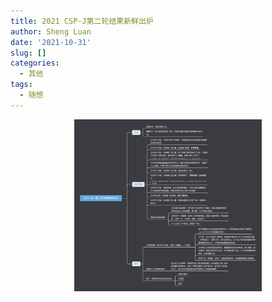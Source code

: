 ```yaml
---
title: 2021 CSP-J第二轮结果新鲜出炉
author: Sheng Luan
date: '2021-10-31'
slug: []
categories:
  - 其他
tags:
  - 随想
---
```


<div align=center><img src="images/2021cspj.png" width=300></div>

